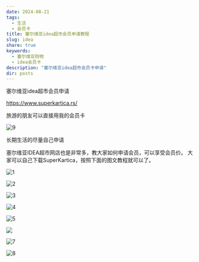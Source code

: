 ```yaml
---
date: 2024-08-21
tags:
  - 生活
  - 会员卡
title: 塞尔维亚idea超市会员申请教程
slug: idea
share: true
keywords:
  - 塞尔维亚购物
  - idea会员卡
description: "塞尔维亚idea超市会员卡申请"
dir: posts
---
```


塞尔维亚idea超市会员申请

https://www.superkartica.rs/

旅游的朋友可以直接用我的会员卡

![9](https://cdn.jsdelivr.net/gh/feifei8333/image@main/2024/202410171725915.png)

长期生活的尽量自己申请

塞尔维亚IDEA超市网店也是非常多，教大家如何申请会员，可以享受会员价。 大家可以自己下载SuperKartica，按照下面的图文教程就可以了。

![1](https://cdn.jsdelivr.net/gh/feifei8333/image@main/2024/1.png)

![2](https://cdn.jsdelivr.net/gh/feifei8333/image@main/2024/202410171728184.png)

![3](https://cdn.jsdelivr.net/gh/feifei8333/image@main/2024/202410171728952.png)

![4](https://cdn.jsdelivr.net/gh/feifei8333/image@main/2024/202410171728191.png)

![5](https://cdn.jsdelivr.net/gh/feifei8333/image@main/2024/202410171728200.png)

![](https://cdn.jsdelivr.net/gh/feifei8333/image@main/2024/202410171729802.png)



![7](https://cdn.jsdelivr.net/gh/feifei8333/image@main/2024/202410171729647.png)

![8](https://cdn.jsdelivr.net/gh/feifei8333/image@main/2024/202410171729001.png)
